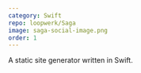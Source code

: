 ```yaml
---
category: Swift
repo: loopwerk/Saga
image: saga-social-image.png
order: 1
---
```


A static site generator written in Swift.
